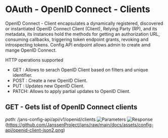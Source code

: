 # OAuth - OpenID Connect - Clients
OpenID Connect - Client encapsulates a dynamically registered, discovered or instantiated OpenID Connect Client (Client), Relying Party (RP), and its metadata, its instances hold the methods for getting an authorization URL, consuming callbacks, triggering token endpoint grants, revoking and introspecting tokens.
Config API endpoint allows admin to create amd mange OpenID Connect.

HTTP operations supported
- GET : Allows to serach OpenID Client based on filters and unique identifier.
- POST : Create a new OpenID Client.
- PUT : Updates new OpenID Client.
- PATCH: Allows to apply partial updates to OpenID Client.

## GET - Gets list of OpenID Connect clients
*path:* /jans-config-api/api/v1/openid/clients
![Parameters](https://github.com/JanssenProject/jans/raw/main/docs/assets/config-api/openid-client-parameters.png)
![Response](https://github.com/JanssenProject/jans/raw/main/docs/assets/config-api/openid-client-json1.png)
(https://github.com/JanssenProject/jans/raw/main/docs/assets/config-api/openid-client-json2.png)


